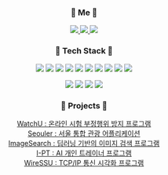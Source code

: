 
<h3 align="center">🌻 Me 🌻</h3>
<p align="center">
  <a href="https://programmer-ririhan.tistory.com/" target="_blank">
      <img src="https://img.shields.io/badge/Tech Blog-FECC00?style=flat-square&logo=Blogger&logoColor=white" />
  </a> 
  <a href="https://gainful-bread-fbd.notion.site/COOK-BOOK-e244a588d4fd42c896bc8f427979d5f0" target="_blank">
    <img src="https://img.shields.io/badge/Cook Book-83B81A?style=flat-square&logo=Notion&logoColor=white" />
  </a>
  <a href="mailto:ririhan217@gmail.com" target="_blank">
    <img src="https://img.shields.io/badge/Mail-EA4335?style=flat-square&logo=Gmail&logoColor=white" />
  </a>
</p>

<h3 align="center">🌼 Tech Stack 🌼</h3>
<p align="center">
  <img src="https://img.shields.io/badge/Python-3776AB?style=flat-square&logo=Python&logoColor=white" />
  <img src="https://img.shields.io/badge/Java-007396?style=flat-square&logo=Java&logoColor=white" />
  <img src="https://img.shields.io/badge/C-A8B9CC?style=flat-square&logo=C&logoColor=white" />
  <img src="https://img.shields.io/badge/Kotlin-0095D5?style=flat-square&logo=Kotlin&logoColor=white" />
  <img src="https://img.shields.io/badge/HTML5-E34F26?style=flat-square&logo=HTML5&logoColor=white" />
  <img src="https://img.shields.io/badge/CSS3-1572B6?style=flat-square&logo=CSS3&logoColor=white" />
  <img src="https://img.shields.io/badge/Bootstrap-7952B3?style=flat-square&logo=Bootstrap&logoColor=white" />
  <img src="https://img.shields.io/badge/JavaScript-F7DF1E?style=flat-square&logo=JavaScript&logoColor=white" />
  <img src="https://img.shields.io/badge/jQuery-0769AD?style=flat-square&logo=jQueryt&logoColor=white" />
  <img src="https://img.shields.io/badge/R-276DC3?style=flat-square&logo=R&logoColor=white" />
</p>
<p align="center">
  <img src="https://img.shields.io/badge/Flask-000000?style=flat-square&logo=Flask&logoColor=white" />
  <img src="https://img.shields.io/badge/Android-3DDC84?style=flat-square&logo=Android&logoColor=white" />
  <img src="https://img.shields.io/badge/SQLite-003B57?style=flat-square&logo=SQLite&logoColor=white" />
  <img src="https://img.shields.io/badge/TensorFlow-FF6F00?style=flat-square&logo=TensorFlow&logoColor=white" />
</p>

<h3 align="center">🌳 Projects 🌳</h3>
<p align="center">
  <a href="https://github.com/RIANAEH/WatchU">WatchU : 온라인 시험 부정행위 방지 프로그램</a><br>
  <a href="https://github.com/RIANAEH/Seouler">Seouler : 서울 통합 관광 어플리케이션</a><br>
  <a href="https://github.com/RIANAEH/ImageSearch">ImageSearch : 딥러닝 기반의 이미지 검색 프로그램</a><br>
  <a href="https://github.com/RIANAEH/I-PT">I-PT : AI 개인 트레이너 프로그램</a><br>
  <a href="https://github.com/RIANAEH/WireSSU">WireSSU : TCP/IP 통신 시각화 프로그램</a><br>
</p>




<!--
**RIANAEH/RIANAEH** is a ✨ _special_ ✨ repository because its `README.md` (this file) appears on your GitHub profile.

Here are some ideas to get you started:

- 🔭 I’m currently working on ...
- 🌱 I’m currently learning ...
- 👯 I’m looking to collaborate on ...
- 🤔 I’m looking for help with ...
- 💬 Ask me about ...
- 📫 How to reach me: ...
- 😄 Pronouns: ...
- ⚡ Fun fact: ...

  <img src="https://img.shields.io/badge/[아이콘 이름]-[배경색]?style=flat-square&logo=[내용]&logoColor=white" />
-->
